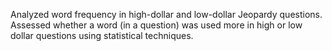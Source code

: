 Analyzed word frequency in high-dollar and low-dollar Jeopardy questions.  Assessed whether a word
(in a question) was used more in high or low dollar questions using statistical techniques.
